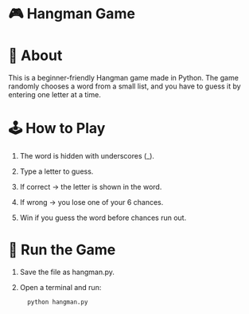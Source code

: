 # 🎮 **Hangman Game**


# 📌 **About**


This is a beginner-friendly Hangman game made in Python. The game randomly chooses a word from a small list, and you have to guess it by entering one letter at a time.


# 🕹️ **How to Play**


1. The word is hidden with underscores (_).

2. Type a letter to guess.

3. If correct → the letter is shown in the word.

4. If wrong → you lose one of your 6 chances.

5. Win if you guess the word before chances run out.

# 🚀 **Run the Game**

1. Save the file as hangman.py.

2. Open a terminal and run:

         python hangman.py
